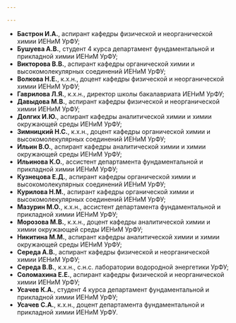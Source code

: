 ```yaml
---

---
```

- **Бастрон И.А.**, аспирант кафедры физической и неорганической химии ИЕНиМ УрФУ;
- **Бушуева А.В.**, студент 4 курса департамент фундаментальной и прикладной химии ИЕНиМ УрФУ;
- **Викторова В.В.**, аспирант кафедры органической химии и высокомолекулярных соединений ИЕНиМ УрФУ;
- **Волкова Н.Е.**, к.х.н., доцент кафедры физической и неорганической химии ИЕНиМ УрФУ;
- **Гаврилова Л.Я.**, к.х.н., директор школы бакалавриата ИЕНиМ УрФУ;
- **Давыдова М.В.**, аспирант кафедры физической и неорганической химии ИЕНиМ УрФУ;
- **Долгих И.Ю.**, аспирант кафедры аналитической химии и химии окружающей среды ИЕНиМ УрФУ;
- **Зимницкий Н.С.**, к.х.н., доцент кафедры органической химии и высокомолекулярных соединений ИЕНиМ УрФУ;
- **Ильин В.О.**, аспирант кафедры аналитической химии и химии окружающей среды ИЕНиМ УрФУ;
- **Ильинова К.О.**, ассистент департамента фундаментальной и прикладной химии ИЕНиМ УрФУ;
- **Кузнецова Е.Д.**, аспирант кафедры органической химии и высокомолекулярных соединений ИЕНиМ УрФУ;
- **Курилова Н.М.**, аспирант кафедры органической химии и высокомолекулярных соединений ИЕНиМ УрФУ;
- **Мазурин М.О.**, к.х.н., ассистент департамента фундаментальной и прикладной химии ИЕНиМ УрФУ;
- **Морозова М.В.**, к.х.н., доцент кафедры аналитической химии и химии окружающей среды ИЕНиМ УрФУ;
- **Никитина М.М.**, аспирант кафедры аналитической химии и химии окружающей среды ИЕНиМ УрФУ;
- **Середа А.В.**, аспирант кафедры физической и неорганической химии ИЕНиМ УрФУ;
- **Середа В.В.**, к.х.н., с.н.с. лаборатории водородной энергетики УрФУ;
- **Соломахина Е.Е.**, аспирант кафедры физической и неорганической химии ИЕНиМ УрФУ;
- **Усачев К.А.**, студент 4 курса департамент фундаментальной и прикладной химии ИЕНиМ УрФУ;
- **Усачев С.А.**, к.х.н., доцент департамента фундаментальной и прикладной химии ИЕНиМ УрФУ.